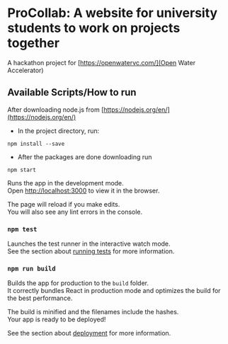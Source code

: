 # ProCollab: A website for university students to work on projects together

A hackathon project for [https://openwatervc.com/](Open Water Accelerator)

## Available Scripts/How to run 

After downloading node.js from [https://nodejs.org/en/](https://nodejs.org/en/)

- In the project directory, run:

```
npm install --save
```

- After the packages are done downloading run

```
npm start 
```

Runs the app in the development mode.<br />
Open [http://localhost:3000](http://localhost:3000) to view it in the browser.

The page will reload if you make edits.<br />
You will also see any lint errors in the console.

### `npm test`

Launches the test runner in the interactive watch mode.<br />
See the section about [running tests](https://facebook.github.io/create-react-app/docs/running-tests) for more information.

### `npm run build`

Builds the app for production to the `build` folder.<br />
It correctly bundles React in production mode and optimizes the build for the best performance.

The build is minified and the filenames include the hashes.<br />
Your app is ready to be deployed!

See the section about [deployment](https://facebook.github.io/create-react-app/docs/deployment) for more information.
